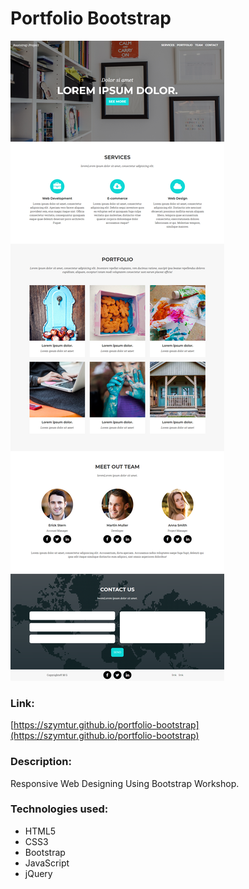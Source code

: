 # Portfolio Bootstrap

![](img/layout/layout.png)

### Link:
[https://szymtur.github.io/portfolio-bootstrap](https://szymtur.github.io/portfolio-bootstrap)

### Description:
Responsive Web Designing Using Bootstrap Workshop.

### Technologies used:
- HTML5
- CSS3
- Bootstrap
- JavaScript
- jQuery